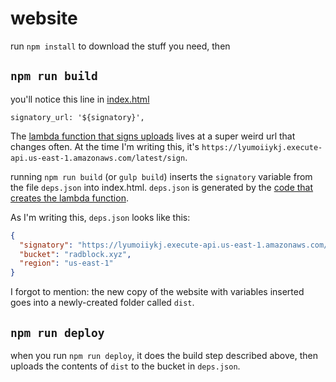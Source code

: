 # website

run `npm install` to download the stuff you need, then

## `npm run build`

you'll notice this line in [index.html](https://github.com/radblock/website/blob/master/src/index.html#L23)

    signatory_url: '${signatory}',

The [lambda function that signs uploads](https://github.com/radblock/signatory) lives at a super weird url that changes often. At the time I'm writing this, it's `https://lyumoiiykj.execute-api.us-east-1.amazonaws.com/latest/sign`.

running `npm run build` (or `gulp build`) inserts the `signatory` variable from the file `deps.json` into index.html. `deps.json` is generated by the [code that creates the lambda function](https://github.com/radblock/infrastructure). 

As I'm writing this, `deps.json` looks like this:

```json
{
  "signatory": "https://lyumoiiykj.execute-api.us-east-1.amazonaws.com/latest/sign",
  "bucket": "radblock.xyz",
  "region": "us-east-1"
}
```

I forgot to mention: the new copy of the website with variables inserted goes into a newly-created folder called `dist`.

## `npm run deploy`

when you run `npm run deploy`, it does the build step described above, then uploads the contents of `dist` to the bucket in `deps.json`.
